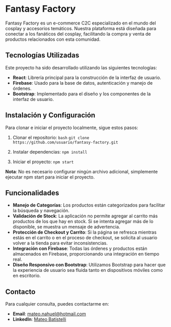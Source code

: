 # Fantasy Factory

Fantasy Factory es un e-commerce C2C especializado en el mundo del cosplay y accesorios temáticos. Nuestra plataforma está diseñada para conectar a los fanáticos del cosplay, facilitando la compra y venta de productos relacionados con esta comunidad.

## Tecnologías Utilizadas

Este proyecto ha sido desarrollado utilizando las siguientes tecnologías:

- **React**: Librería principal para la construcción de la interfaz de usuario.
- **Firebase**: Usado para la base de datos, autenticación y manejo de órdenes.
- **Bootstrap**: Implementado para el diseño y los componentes de la interfaz de usuario.

## Instalación y Configuración

Para clonar e iniciar el proyecto localmente, sigue estos pasos:

1. Clonar el repositorio:
   ```bash```
   ```git clone https://github.com/usuario/fantasy-factory.git```

2. Instalar dependencias:
    ```npm install```

3. Iniciar el proyecto:
    ```npm start```

**Nota**: No es necesario configurar ningún archivo adicional, simplemente ejecutar npm start para iniciar el proyecto.

## Funcionalidades

- **Manejo de Categorías**: Los productos están categorizados para facilitar la búsqueda y navegación.
- **Validación de Stock**: La aplicación no permite agregar al carrito más productos de los que hay en stock. Si se intenta agregar más de lo disponible, se muestra un mensaje de advertencia.
- **Protección de Checkout y Carrito**: Si la página se refresca mientras estás en el carrito o en el proceso de checkout, se solicita al usuario volver a la tienda para evitar inconsistencias.
- **Integración con Firebase**: Todas las órdenes y productos están almacenados en Firebase, proporcionando una integración en tiempo real.
- **Diseño Responsivo con Bootstrap**: Utilizamos Bootstrap para hacer que la experiencia de usuario sea fluida tanto en dispositivos móviles como en escritorio.

## Contacto

Para cualquier consulta, puedes contactarme en:

- **Email**: mateo.nahuel@hotmail.com
- **LinkedIn**: [Mateo Batistelli](https://www.linkedin.com/in/mateo-batistelli-63a133229/)
